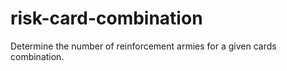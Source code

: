 # risk-card-combination

Determine the number of reinforcement armies for a given cards combination.
